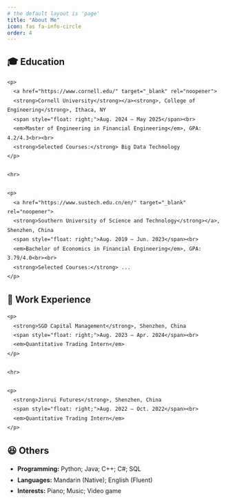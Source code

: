 ```yaml
---
# the default layout is 'page'
title: "About Me"
icon: fas fa-info-circle
order: 4
---
```



## 🎓 **Education**

<div class="card">
  <div class="card-body" style="line-height: 1.8;">

    <p>
      <a href="https://www.cornell.edu/" target="_blank" rel="noopener">
      <strong>Cornell University</strong></a><strong>, College of Engineering</strong>, Ithaca, NY
      <span style="float: right;">Aug. 2024 – May 2025</span><br>
      <em>Master of Engineering in Financial Engineering</em>, GPA: 4.2/4.3<br><br>
      <strong>Selected Courses:</strong> Big Data Technology
    </p>

    <hr>

    <p>
      <a href="https://www.sustech.edu.cn/en/" target="_blank" rel="noopener">
      <strong>Southern University of Science and Technology</strong></a>, Shenzhen, China
      <span style="float: right;">Aug. 2019 – Jun. 2023</span><br>
      <em>Bachelor of Economics in Financial Engineering</em>, GPA: 3.79/4.0<br><br>
      <strong>Selected Courses:</strong> ...
    </p>

  </div>
</div>



## 💼 **Work Experience**

<div class="card">
  <div class="card-body" style="line-height: 1.8;">

    <p>
      <strong>SGD Capital Management</strong>, Shenzhen, China
      <span style="float: right;">Aug. 2023 – Apr. 2024</span><br>
      <em>Quantitative Trading Intern</em>
    </p>

    <hr>

    <p>
      <strong>Jinrui Futures</strong>, Shenzhen, China
      <span style="float: right;">Aug. 2022 – Oct. 2022</span><br>
      <em>Quantitative Trading Intern</em>
    </p>

  </div>
</div>

## 😆 **Others**

<div class="card">
  <div class="card-body" style="line-height: 1.8;">
    <ul>
      <li><strong>Programming:</strong> Python; Java; C++; C#; SQL</li>
      <li><strong>Languages:</strong> Mandarin (Native); English (Fluent)</li>
      <li><strong>Interests:</strong> Piano; Music; Video game</li>
    </ul>
  </div>
</div>

